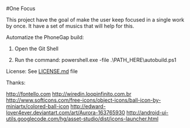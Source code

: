 #One Focus

This project have the goal of make the user keep focused in a single work by once. It have a set of musics that will help for this.

Automatize the PhoneGap build:

1. Open the Git Shell

2. Run the command: powershell.exe -file .\PATH_HERE\autobuild.ps1

License: See [LICENSE.md](LICENSE.md) file

Thanks:

http://fontello.com
http://wiredin.loopinfinito.com.br
http://www.softicons.com/free-icons/object-icons/ball-icon-by-miniartx/colored-ball-icon
http://edward-lover4ever.deviantart.com/art/Aurora-163765930
http://android-ui-utils.googlecode.com/hg/asset-studio/dist/icons-launcher.html